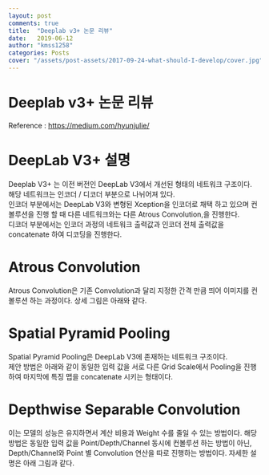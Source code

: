 ```yaml
---
layout: post
comments: true
title:  "Deeplab v3+ 논문 리뷰"
date:   2019-06-12
author: "kmss1258"
categories: Posts
cover: "/assets/post-assets/2017-09-24-what-should-I-develop/cover.jpg"
---
```


# Deeplab v3+ 논문 리뷰    
Reference : https://medium.com/hyunjulie/    


# DeepLab V3+ 설명
Deeplab V3+ 는 이전 버전인 DeepLab V3에서 개선된 형태의 네트워크 구조이다.    
해당 네트워크는 인코더 / 디코더 부분으로 나뉘어져 있다.    
인코더 부분에서는 DeepLab V3와 변형된 Xception을 인코더로 채택 하고 있으며 컨볼루션을 진행 할 때 다른 네트워크와는 다른 Atrous Convolution,을 진행한다.    
디코더 부분에서는 인코더 과정의 네트워크 출력값과 인코더 전체 출력값을 concatenate 하여 디코딩을 진행한다.

# Atrous Convolution
Atrous Convolution은 기존 Convolution과 달리 지정한 간격 만큼 띄어 이미지를 컨볼루션 하는 과정이다. 상세 그림은 아래와 같다.    

# Spatial Pyramid Pooling
Spatial Pyramid Pooling은 DeepLab V3에 존재하는 네트워크 구조이다.    
제안 방법은 아래와 같이 동일한 입력 값을 서로 다른 Grid Scale에서 Pooling을 진행하여 마지막에 특징 맵을 concatenate 시키는 형태이다.

# Depthwise Separable Convolution
이는 모델의 성능은 유지하면서 계산 비용과 Weight 수를 줄일 수 있는 방법이다. 해당 방법은 동일한 입력 값을 Point/Depth/Channel 동시에 컨볼루션 하는 방법이 아닌, Depth/Channel와 Point 별 Convolution 연산을 따로 진행하는 방법이다. 자세한 설명은 아래 그림과 같다.

